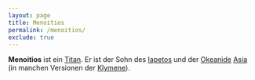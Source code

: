 ```yaml
---
layout: page
title: Menoitios
permalink: /menoitios/
exclude: true
---
```


**Menoitios** ist ein [Titan](/titanen/). Er ist der Sohn des [Iapetos](/iapetos/) und der [Okeanide](/okeaniden/) [Asia](/asia/) (in manchen Versionen der [Klymene](/klymene/)).
